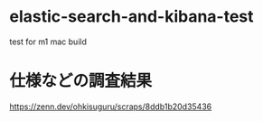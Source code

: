 # elastic-search-and-kibana-test
test for m1 mac build

# 仕様などの調査結果

https://zenn.dev/ohkisuguru/scraps/8ddb1b20d35436

